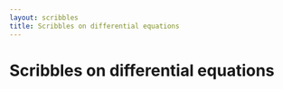 ```yaml
---
layout: scribbles
title: Scribbles on differential equations
---
```


# Scribbles on differential equations

